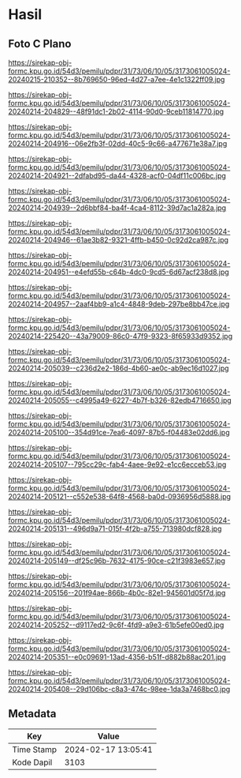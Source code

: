 # Hasil

## Foto C Plano

https://sirekap-obj-formc.kpu.go.id/54d3/pemilu/pdpr/31/73/06/10/05/3173061005024-20240215-210352--8b769650-96ed-4d27-a7ee-4e1c1322ff09.jpg

https://sirekap-obj-formc.kpu.go.id/54d3/pemilu/pdpr/31/73/06/10/05/3173061005024-20240214-204829--48f91dc1-2b02-4114-90d0-9ceb11814770.jpg

https://sirekap-obj-formc.kpu.go.id/54d3/pemilu/pdpr/31/73/06/10/05/3173061005024-20240214-204916--06e2fb3f-02dd-40c5-9c66-a477671e38a7.jpg

https://sirekap-obj-formc.kpu.go.id/54d3/pemilu/pdpr/31/73/06/10/05/3173061005024-20240214-204921--2dfabd95-da44-4328-acf0-04df11c006bc.jpg

https://sirekap-obj-formc.kpu.go.id/54d3/pemilu/pdpr/31/73/06/10/05/3173061005024-20240214-204939--2d6bbf84-ba4f-4ca4-8112-39d7ac1a282a.jpg

https://sirekap-obj-formc.kpu.go.id/54d3/pemilu/pdpr/31/73/06/10/05/3173061005024-20240214-204946--61ae3b82-9321-4ffb-b450-0c92d2ca987c.jpg

https://sirekap-obj-formc.kpu.go.id/54d3/pemilu/pdpr/31/73/06/10/05/3173061005024-20240214-204951--e4efd55b-c64b-4dc0-9cd5-6d67acf238d8.jpg

https://sirekap-obj-formc.kpu.go.id/54d3/pemilu/pdpr/31/73/06/10/05/3173061005024-20240214-204957--2aaf4bb9-a1c4-4848-9deb-297be8bb47ce.jpg

https://sirekap-obj-formc.kpu.go.id/54d3/pemilu/pdpr/31/73/06/10/05/3173061005024-20240214-225420--43a79009-86c0-47f9-9323-8f65933d9352.jpg

https://sirekap-obj-formc.kpu.go.id/54d3/pemilu/pdpr/31/73/06/10/05/3173061005024-20240214-205039--c236d2e2-186d-4b60-ae0c-ab9ec16d1027.jpg

https://sirekap-obj-formc.kpu.go.id/54d3/pemilu/pdpr/31/73/06/10/05/3173061005024-20240214-205055--c4995a49-6227-4b7f-b326-82edb4716650.jpg

https://sirekap-obj-formc.kpu.go.id/54d3/pemilu/pdpr/31/73/06/10/05/3173061005024-20240214-205100--354d91ce-7ea6-4097-87b5-f04483e02dd6.jpg

https://sirekap-obj-formc.kpu.go.id/54d3/pemilu/pdpr/31/73/06/10/05/3173061005024-20240214-205107--795cc29c-fab4-4aee-9e92-e1cc6ecceb53.jpg

https://sirekap-obj-formc.kpu.go.id/54d3/pemilu/pdpr/31/73/06/10/05/3173061005024-20240214-205121--c552e538-64f8-4568-ba0d-0936956d5888.jpg

https://sirekap-obj-formc.kpu.go.id/54d3/pemilu/pdpr/31/73/06/10/05/3173061005024-20240214-205131--496d9a71-015f-4f2b-a755-713980dcf828.jpg

https://sirekap-obj-formc.kpu.go.id/54d3/pemilu/pdpr/31/73/06/10/05/3173061005024-20240214-205149--df25c96b-7632-4175-90ce-c21f3983e657.jpg

https://sirekap-obj-formc.kpu.go.id/54d3/pemilu/pdpr/31/73/06/10/05/3173061005024-20240214-205156--201f94ae-866b-4b0c-82e1-945601d05f7d.jpg

https://sirekap-obj-formc.kpu.go.id/54d3/pemilu/pdpr/31/73/06/10/05/3173061005024-20240214-205252--d9117ed2-9c6f-4fd9-a9e3-61b5efe00ed0.jpg

https://sirekap-obj-formc.kpu.go.id/54d3/pemilu/pdpr/31/73/06/10/05/3173061005024-20240214-205351--e0c09691-13ad-4356-b51f-d882b88ac201.jpg

https://sirekap-obj-formc.kpu.go.id/54d3/pemilu/pdpr/31/73/06/10/05/3173061005024-20240214-205408--29d106bc-c8a3-474c-98ee-1da3a7468bc0.jpg


## Metadata

| Key        | Value               |
| ---------- | ------------------- |
| Time Stamp | 2024-02-17 13:05:41 |
| Kode Dapil | 3103                |



